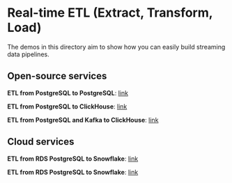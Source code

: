 # Real-time ETL (Extract, Transform, Load)

The demos in this directory aim to show how you can easily build streaming data pipelines.

## Open-source services

**ETL from PostgreSQL to PostgreSQL**: [link]()

**ETL from PostgreSQL to ClickHouse**: [link]()

**ETL from PostgreSQL and Kafka to ClickHouse**: [link]()

## Cloud services

**ETL from RDS PostgreSQL to Snowflake**: [link]()

**ETL from RDS PostgreSQL to Snowflake**: [link]()

